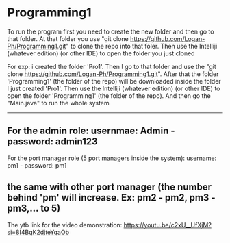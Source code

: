 # Programming1
To run the program first you need to create the new folder and then go to that folder. At that folder you use "git clone https://github.com/Logan-Ph/Programming1.git" to clone the repo into that foler. Then use the Intelliji (whatever edition) (or other IDE)  to open the folder you just cloned 


For exp: i created the folder 'Pro1'. Then I go to that folder and use the "git clone https://github.com/Logan-Ph/Programming1.git". After that the folder 'Programming1' (the folder of the repo) will be downloaded inside the folder I just created 'Pro1'. Then use the Intelliji (whatever edition) (or other IDE) 
to open the folder 'Programming1' (the folder of the repo). And then go the "Main.java" to run the whole system

-----------------------------
For the admin role:
          usernmae: Admin  -  password: admin123
----------------------------
For the port manager role (5 port managers inside the system):
          username: pm1  -  password: pm1

the same with other port manager (the number behind 'pm' will increase. Ex: pm2 - pm2, pm3 - pm3,... to 5)
---------------------------

The ytb link for the video demonstration: https://youtu.be/c2xU__UfXjM?si=8I4BqK2djteYqaOb
          
